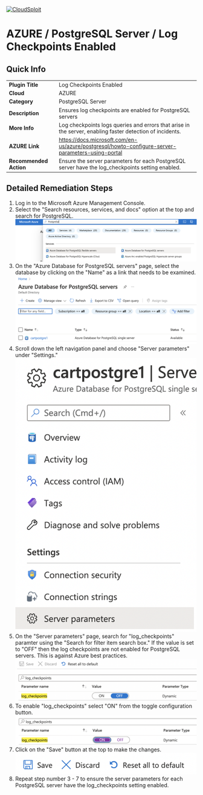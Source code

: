 [![CloudSploit](https://cloudsploit.com/img/logo-new-big-text-100.png "CloudSploit")](https://cloudsploit.com)

# AZURE / PostgreSQL Server / Log Checkpoints Enabled

## Quick Info

| | |
|-|-|
| **Plugin Title** | Log Checkpoints Enabled |
| **Cloud** | AZURE |
| **Category** | PostgreSQL Server |
| **Description** | Ensures log checkpoints are enabled for PostgreSQL servers |
| **More Info** | Log checkpoints logs queries and errors that arise in the server, enabling faster detection of incidents. |
| **AZURE Link** | https://docs.microsoft.com/en-us/azure/postgresql/howto-configure-server-parameters-using-portal |
| **Recommended Action** | Ensure the server parameters for each PostgreSQL server have the log_checkpoints setting enabled. |

## Detailed Remediation Steps

1. Log in to the Microsoft Azure Management Console.
2. Select the "Search resources, services, and docs" option at the top and search for PostgreSQL. </br> <img src="/resources/azure/postgresqlserver/log-checkpoints-enabled/step2.png"/>
3. On the "Azure Database for PostgreSQL servers" page, select the database by clicking on the "Name" as a link that needs to be examined.</br> <img src="/resources/azure/postgresqlserver/log-checkpoints-enabled/step3.png"/>
4. Scroll down the left navigation panel and choose "Server parameters" under "Settings."</br> <img src="/resources/azure/postgresqlserver/log-checkpoints-enabled/step4.png"/>
5. On the "Server parameters" page, search for "log_checkpoints" paramter using the "Search for filter item search box." If the value is set to "OFF" then the log checkpoints are not enabled for PostgreSQL servers. This is against Azure best practices.</br> <img src="/resources/azure/postgresqlserver/log-checkpoints-enabled/step5.png"/>
6. To enable "log_checkpoints" select "ON" from the toggle configuration button.</br> <img src="/resources/azure/postgresqlserver/log-checkpoints-enabled/step6.png"/>
7. Click on the "Save" button at the top to make the changes.</br> <img src="/resources/azure/postgresqlserver/log-checkpoints-enabled/step7.png"/>
8. Repeat step number 3 - 7 to ensure the server parameters for each PostgreSQL server have the log_checkpoints setting enabled.</br>
